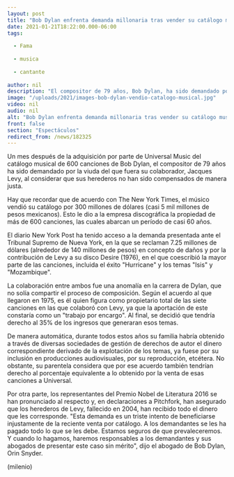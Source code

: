```yaml
---
layout: post
title: "Bob Dylan enfrenta demanda millonaria tras vender su catálogo musical; ésta es la razón"
date: 2021-01-21T18:22:00.000-06:00
tags:
  
  - Fama
  
  - musica
  
  - cantante
  
author: nil
description: "El compositor de 79 años, Bob Dylan, ha sido demandado por la viuda del que fuera su colaborador en 1975, Jacques Levy. "
image: "/uploads/2021/images-bob-dylan-vendio-catalogo-musical.jpg"
video: nil
audio: nil
alt: "Bob Dylan enfrenta demanda millonaria tras vender su catálogo musical; ésta es la razón"
front: false
section: "Espectáculos"
redirect_from: /news/182325
---
```


Un mes después de la adquisición por parte de Universal Music del catálogo musical de 600 canciones de Bob Dylan, el compositor de 79 años ha sido demandado por la viuda del que fuera su colaborador, Jacques Levy, al considerar que sus herederos no han sido compensados de manera justa. 

Hay que recordar que de acuerdo con The New York Times, el músico vendió su catálogo por 300 millones de dólares (casi 5 mil millones de pesos mexicanos). Esto le dio a la empresa discográfica la propiedad de más de 600 canciones, las cuales abarcan un período de casi 60 años.

 
El diario New York Post ha tenido acceso a la demanda presentada ante el Tribunal Supremo de Nueva York, en la que se reclaman 7.25 millones de dólares (alrededor de 140 millones de pesos) en concepto de daños y por la contribución de Levy a su disco Desire (1976), en el que coescribió la mayor parte de las canciones, incluida el éxito "Hurricane" y los temas "Isis" y "Mozambique".

La colaboración entre ambos fue una anomalía en la carrera de Dylan, que no solía compartir el proceso de composición. Según el acuerdo al que llegaron en 1975, es él quien figura como propietario total de las siete canciones en las que colaboró con Levy, ya que la aportación de este constaría como un "trabajo por encargo". Al final, se decidió que tendría derecho al 35% de los ingresos que generaran esos temas. 

De manera automática, durante todos estos años su familia habría obtenido a través de diversas sociedades de gestión de derechos de autor el dinero correspondiente derivado de la explotación de los temas, ya fuese por su inclusión en producciones audiovisuales, por su reproducción, etcétera. No obstante, su parentela considera que por ese acuerdo también tendrían derecho al porcentaje equivalente a lo obtenido por la venta de esas canciones a Universal. 

Por otra parte, los representantes del Premio Nobel de Literatura 2016 se han pronunciado al respecto y, en declaraciones a Pitchfork, han asegurado que los herederos de Levy, fallecido en 2004, han recibido todo el dinero que les corresponde. "Esta demanda es un triste intento de beneficiarse injustamente de la reciente venta por catálogo. A los demandantes se les ha pagado todo lo que se les debe. Estamos seguros de que prevaleceremos. Y cuando lo hagamos, haremos responsables a los demandantes y sus abogados de presentar este caso sin mérito", dijo el abogado de Bob Dylan, Orin Snyder. 

(milenio)